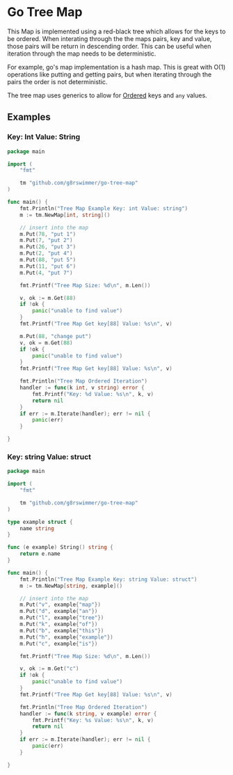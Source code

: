 # Go Tree Map
This Map is implemented using a red-black tree which allows for the keys to be ordered.  When interating through the the maps pairs, key and value, those pairs will be return in descending order.  This can be useful when iteration through the map needs to be deterministic.  

For example, go's map implementation is a hash map.  This is great with O(1) operations like putting and getting pairs, but when iterating through the pairs the order is not deterministic.

The tree map uses generics to allow for [Ordered](https://pkg.go.dev/golang.org/x/exp/constraints#Ordered) keys and `any` values.

## Examples
### Key: Int Value: String
```go
package main

import (
	"fmt"

	tm "github.com/g8rswimmer/go-tree-map"
)

func main() {
	fmt.Println("Tree Map Example Key: int Value: string")
	m := tm.NewMap[int, string]()

	// insert into the map
	m.Put(78, "put 1")
	m.Put(7, "put 2")
	m.Put(26, "put 3")
	m.Put(2, "put 4")
	m.Put(88, "put 5")
	m.Put(11, "put 6")
	m.Put(4, "put 7")

	fmt.Printf("Tree Map Size: %d\n", m.Len())

	v, ok := m.Get(88)
	if !ok {
		panic("unable to find value")
	}
	fmt.Printf("Tree Map Get key[88] Value: %s\n", v)

	m.Put(88, "change put")
	v, ok = m.Get(88)
	if !ok {
		panic("unable to find value")
	}
	fmt.Printf("Tree Map Get key[88] Value: %s\n", v)

	fmt.Println("Tree Map Ordered Iteration")
	handler := func(k int, v string) error {
		fmt.Printf("Key: %d Value: %s\n", k, v)
		return nil
	}
	if err := m.Iterate(handler); err != nil {
		panic(err)
	}

}
```

### Key: string Value: struct
```go
package main

import (
	"fmt"

	tm "github.com/g8rswimmer/go-tree-map"
)

type example struct {
	name string
}

func (e example) String() string {
	return e.name
}

func main() {
	fmt.Println("Tree Map Example Key: string Value: struct")
	m := tm.NewMap[string, example]()

	// insert into the map
	m.Put("v", example{"map"})
	m.Put("d", example{"an"})
	m.Put("l", example{"tree"})
	m.Put("k", example{"of"})
	m.Put("b", example{"this"})
	m.Put("h", example{"example"})
	m.Put("c", example{"is"})

	fmt.Printf("Tree Map Size: %d\n", m.Len())

	v, ok := m.Get("c")
	if !ok {
		panic("unable to find value")
	}
	fmt.Printf("Tree Map Get key[88] Value: %s\n", v)

	fmt.Println("Tree Map Ordered Iteration")
	handler := func(k string, v example) error {
		fmt.Printf("Key: %s Value: %s\n", k, v)
		return nil
	}
	if err := m.Iterate(handler); err != nil {
		panic(err)
	}

}
```